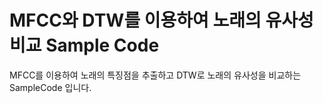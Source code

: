 # MFCC와 DTW를 이용하여 노래의 유사성 비교 Sample Code
MFCC를 이용하여 노래의 특징점을 추출하고 DTW로 노래의 유사성을 비교하는 SampleCode 입니다.
